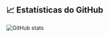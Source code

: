 ## 📈 Estatísticas do GitHub

![GitHub stats](https://github-readme-stats.vercel.app/api?username=luiszr21&show_icons=true&count_private=true&theme=radical)

